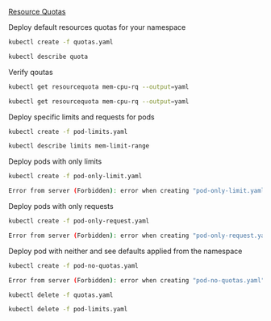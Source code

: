 

[Resource Quotas](https://kubernetes.io/docs/tasks/administer-cluster/manage-resources/quota-memory-cpu-namespace/)


Deploy default resources quotas for your namespace
```bash
kubectl create -f quotas.yaml

kubectl describe quota
```

Verify qoutas
```bash
kubectl get resourcequota mem-cpu-rq --output=yaml

kubectl get resourcequota mem-cpu-rq --output=yaml

```

Deploy specific limits and requests for pods
```bash
kubectl create -f pod-limits.yaml

kubectl describe limits mem-limit-range
```

Deploy pods with only limits
```bash
kubectl create -f pod-only-limit.yaml

Error from server (Forbidden): error when creating "pod-only-limit.yaml": pods "only-limits" is forbidden: failed quota: mem-cpu-rq: must specify limits.cpu,requests.cpu

```

Deploy pods with only requests
```bash
kubectl create -f pod-only-request.yaml

Error from server (Forbidden): error when creating "pod-only-request.yaml": pods "only-requests" is forbidden: failed quota: mem-cpu-rq: must specify limits.cpu,requests.cpu

```

Deploy pod with neither and see defaults applied from the namespace
```bash
kubectl create -f pod-no-quotas.yaml

Error from server (Forbidden): error when creating "pod-no-quotas.yaml": pods "no-quotas" is forbidden: failed quota: mem-cpu-rq: must specify limits.cpu,requests.cpu
```

```bash
kubectl delete -f quotas.yaml

kubectl delete -f pod-limits.yaml
```
